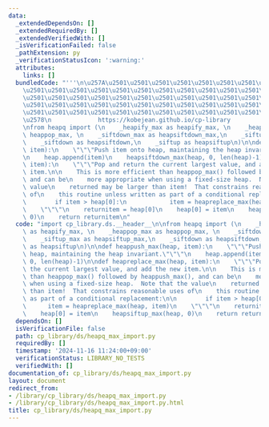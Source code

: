 ```yaml
---
data:
  _extendedDependsOn: []
  _extendedRequiredBy: []
  _extendedVerifiedWith: []
  _isVerificationFailed: false
  _pathExtension: py
  _verificationStatusIcon: ':warning:'
  attributes:
    links: []
  bundledCode: "'''\n\u257A\u2501\u2501\u2501\u2501\u2501\u2501\u2501\u2501\u2501\u2501\
    \u2501\u2501\u2501\u2501\u2501\u2501\u2501\u2501\u2501\u2501\u2501\u2501\u2501\
    \u2501\u2501\u2501\u2501\u2501\u2501\u2501\u2501\u2501\u2501\u2501\u2501\u2501\
    \u2501\u2501\u2501\u2501\u2501\u2501\u2501\u2501\u2501\u2501\u2501\u2501\u2501\
    \u2501\u2501\u2501\u2501\u2501\u2501\u2501\u2501\u2501\u2501\u2501\u2501\u2501\
    \u2578\n             https://kobejean.github.io/cp-library               \n'''\n\
    \nfrom heapq import (\n    _heapify_max as heapify_max, \n    _heappop_max as\
    \ heappop_max, \n    _siftdown_max as heapsiftdown_max,\n    _siftup_max as heapsiftup_max,\n\
    \    _siftdown as heapsiftdown,\n    _siftup as heapsiftup\n)\n\ndef heappush_max(heap,\
    \ item):\n    \"\"\"Push item onto heap, maintaining the heap invariant.\"\"\"\
    \n    heap.append(item)\n    heapsiftdown_max(heap, 0, len(heap)-1)\n\ndef heapreplace_max(heap,\
    \ item):\n    \"\"\"Pop and return the current largest value, and add the new\
    \ item.\n\n    This is more efficient than heappop_max() followed by heappush_max(),\
    \ and can be\n    more appropriate when using a fixed-size heap.  Note that the\
    \ value\n    returned may be larger than item!  That constrains reasonable uses\
    \ of\n    this routine unless written as part of a conditional replacement:\n\n\
    \        if item > heap[0]:\n            item = heapreplace_max(heap, item)\n\
    \    \"\"\"\n    returnitem = heap[0]\n    heap[0] = item\n    heapsiftup_max(heap,\
    \ 0)\n    return returnitem\n"
  code: "import cp_library.ds.__header__\n\nfrom heapq import (\n    _heapify_max\
    \ as heapify_max, \n    _heappop_max as heappop_max, \n    _siftdown_max as heapsiftdown_max,\n\
    \    _siftup_max as heapsiftup_max,\n    _siftdown as heapsiftdown,\n    _siftup\
    \ as heapsiftup\n)\n\ndef heappush_max(heap, item):\n    \"\"\"Push item onto\
    \ heap, maintaining the heap invariant.\"\"\"\n    heap.append(item)\n    heapsiftdown_max(heap,\
    \ 0, len(heap)-1)\n\ndef heapreplace_max(heap, item):\n    \"\"\"Pop and return\
    \ the current largest value, and add the new item.\n\n    This is more efficient\
    \ than heappop_max() followed by heappush_max(), and can be\n    more appropriate\
    \ when using a fixed-size heap.  Note that the value\n    returned may be larger\
    \ than item!  That constrains reasonable uses of\n    this routine unless written\
    \ as part of a conditional replacement:\n\n        if item > heap[0]:\n      \
    \      item = heapreplace_max(heap, item)\n    \"\"\"\n    returnitem = heap[0]\n\
    \    heap[0] = item\n    heapsiftup_max(heap, 0)\n    return returnitem"
  dependsOn: []
  isVerificationFile: false
  path: cp_library/ds/heapq_max_import.py
  requiredBy: []
  timestamp: '2024-11-16 11:24:00+09:00'
  verificationStatus: LIBRARY_NO_TESTS
  verifiedWith: []
documentation_of: cp_library/ds/heapq_max_import.py
layout: document
redirect_from:
- /library/cp_library/ds/heapq_max_import.py
- /library/cp_library/ds/heapq_max_import.py.html
title: cp_library/ds/heapq_max_import.py
---
```

